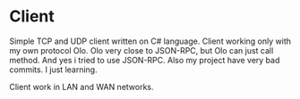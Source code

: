 # Client

Simple TCP and UDP client written on C# language. Client working only with my own protocol Olo.
Olo very close to JSON-RPC, but Olo can just call method. And yes i tried to use JSON-RPC.
Also my project have very bad commits. I just learning.

Client work in LAN and WAN networks.
